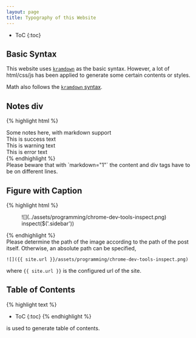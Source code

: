 ```yaml
---
layout: page
title: Typography of this Website
---
```


* ToC
{:toc}

## Basic Syntax

This website uses [`kramdown`](http://kramdown.gettalong.org) as the basic syntax. However, a lot of html/css/js has been applied to generate some certain contents or styles.

Math also follows the [`kramdown` syntax](http://kramdown.gettalong.org/syntax.html#math-blocks).

## Notes div

{% highlight html %}
<div class="notes--info" markdown="1">
Some notes here, with markdown support
</div>

<div class="notes--success" markdown="1">
This is success text
</div>

<div class="notes--warning" markdown="1">
This is warning text
</div>

<div class="notes--error" markdown="1">
This is error text
</div>
{% endhighlight %}

<div class="notes--info" markdown="1">
Please beware that with `markdown="1"` the content and div tags have to be on different lines.
</div>


## Figure with Caption

{% highlight html %}
<figure markdown="1">
![](../assets/programming/chrome-dev-tools-inspect.png)
<figcaption>
inspect($('.sidebar'))
</figcaption>
</figure>
{% endhighlight %}


<div class="notes--info" markdown="1">
Please determine the path of the image according to the path of the post itself. Otherwise, an absolute path can be specified,

```
![]({{ site.url }}/assets/programming/chrome-dev-tools-inspect.png)
```

where `{{ site.url }}` is the configured url of the site.
</div>


## Table of Contents


{% highlight text %}
* ToC
{:toc}
{% endhighlight %}

is used to generate table of contents.
